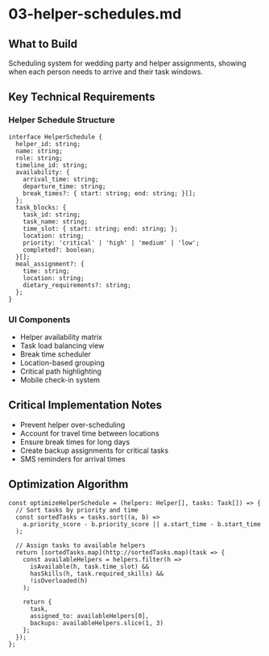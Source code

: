 # 03-helper-schedules.md

## What to Build

Scheduling system for wedding party and helper assignments, showing when each person needs to arrive and their task windows.

## Key Technical Requirements

### Helper Schedule Structure

```
interface HelperSchedule {
  helper_id: string;
  name: string;
  role: string;
  timeline_id: string;
  availability: {
    arrival_time: string;
    departure_time: string;
    break_times?: { start: string; end: string; }[];
  };
  task_blocks: {
    task_id: string;
    task_name: string;
    time_slot: { start: string; end: string; };
    location: string;
    priority: 'critical' | 'high' | 'medium' | 'low';
    completed?: boolean;
  }[];
  meal_assignment?: {
    time: string;
    location: string;
    dietary_requirements?: string;
  };
}
```

### UI Components

- Helper availability matrix
- Task load balancing view
- Break time scheduler
- Location-based grouping
- Critical path highlighting
- Mobile check-in system

## Critical Implementation Notes

- Prevent helper over-scheduling
- Account for travel time between locations
- Ensure break times for long days
- Create backup assignments for critical tasks
- SMS reminders for arrival times

## Optimization Algorithm

```
const optimizeHelperSchedule = (helpers: Helper[], tasks: Task[]) => {
  // Sort tasks by priority and time
  const sortedTasks = tasks.sort((a, b) => 
    a.priority_score - b.priority_score || a.start_time - b.start_time
  );
  
  // Assign tasks to available helpers
  return [sortedTasks.map](http://sortedTasks.map)(task => {
    const availableHelpers = helpers.filter(h => 
      isAvailable(h, task.time_slot) && 
      hasSkills(h, task.required_skills) &&
      !isOverloaded(h)
    );
    
    return {
      task,
      assigned_to: availableHelpers[0],
      backups: availableHelpers.slice(1, 3)
    };
  });
};
```